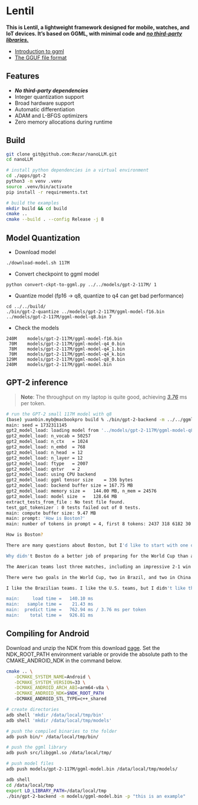 # Lentil

**This is Lentil, a lightweight framework designed for mobile, watches, and IoT devices. It’s based on GGML, with minimal code and <u>_no third-party libraries._</u>**

- [Introduction to ggml](https://huggingface.co/blog/introduction-to-ggml)
- [The GGUF file format](https://github.com/ggerganov/ggml/blob/master/docs/gguf.md)


## Features

- **_No third-party dependencies_**
- Integer quantization support
- Broad hardware support
- Automatic differentiation
- ADAM and L-BFGS optimizers
- Zero memory allocations during runtime

## Build

```bash
git clone git@github.com:Rezar/nanoLLM.git
cd nanoLLM

# install python dependencies in a virtual environment
cd ./apps/gpt-2
python3 -m venv .venv
source .venv/bin/activate
pip install -r requirements.txt

# build the examples
mkdir build && cd build
cmake ..
cmake --build . --config Release -j 8
```

## Model Quantization

- Download model 
```
./download-model.sh 117M
```

- Convert checkpoint to ggml model
```
python convert-ckpt-to-ggml.py ../../models/gpt-2-117M/ 1
```

- Quantize model (fp16 -> q8, quantize to q4 can get bad performance)
```
cd ../../build/
./bin/gpt-2-quantize ../models/gpt-2-117M/ggml-model-f16.bin ../models/gpt-2-117M/ggml-model-q8.bin 7
```

- Check the models
```
240M	models/gpt-2-117M/ggml-model-f16.bin
 70M	models/gpt-2-117M/ggml-model-q4_0.bin
 78M	models/gpt-2-117M/ggml-model-q4_1.bin
 70M	models/gpt-2-117M/ggml-model-q4_k.bin
129M	models/gpt-2-117M/ggml-model-q8_0.bin
240M	models/gpt-2-117M/ggml-model.bin
```


## GPT-2 inference
>**Note**: The throughput on my laptop is quite good, achieving <u>**_3.76_**</u> ms per token. 

```bash
# run the GPT-2 small 117M model with q8
(base) yuanbin.myb@macbookpro build % ./bin/gpt-2-backend -m ../../ggml-on-device/build/models/gpt-2-117M/ggml-model-q8_0.bin -p "How is Boston"
main: seed = 1732311145
gpt2_model_load: loading model from '../models/gpt-2-117M/ggml-model-q8.bin'
gpt2_model_load: n_vocab = 50257
gpt2_model_load: n_ctx   = 1024
gpt2_model_load: n_embd  = 768
gpt2_model_load: n_head  = 12
gpt2_model_load: n_layer = 12
gpt2_model_load: ftype   = 2007
gpt2_model_load: qntvr   = 2
gpt2_model_load: using CPU backend
gpt2_model_load: ggml tensor size    = 336 bytes
gpt2_model_load: backend buffer size = 167.75 MB
gpt2_model_load: memory size =   144.00 MB, n_mem = 24576
gpt2_model_load: model size  =   128.64 MB
extract_tests_from_file : No test file found.
test_gpt_tokenizer : 0 tests failed out of 0 tests.
main: compute buffer size: 9.47 MB
main: prompt: 'How is Boston?'
main: number of tokens in prompt = 4, first 8 tokens: 2437 318 6182 30 

How is Boston?

There are many questions about Boston, but I'd like to start with one of the most important ones.

Why didn't Boston do a better job of preparing for the World Cup than at home?

The American teams lost three matches, including an impressive 2-1 win in the final. Boston did well in both, but the home series was much tighter.

There were two goals in the World Cup, two in Brazil, and two in China. What was your impression of these teams, what was your favorite?

I like the Brazilian teams. I like the U.S. teams, but I didn't like the U.S. team. I thought the U.S. teams were too good. They had an outstanding defense, and they had a solid goal scorer. They had a great team, but they were slow in the beginning. I think that was something that was kind of a surprise. I think it was more of an expectation for

main:     load time =   140.10 ms
main:   sample time =    21.43 ms
main:  predict time =   762.94 ms / 3.76 ms per token
main:    total time =   926.81 ms

```



## Compiling for Android

Download and unzip the NDK from this download [page](https://developer.android.com/ndk/downloads). Set the NDK_ROOT_PATH environment variable or provide the absolute path to the CMAKE_ANDROID_NDK in the command below.

```bash
cmake .. \
   -DCMAKE_SYSTEM_NAME=Android \
   -DCMAKE_SYSTEM_VERSION=33 \
   -DCMAKE_ANDROID_ARCH_ABI=arm64-v8a \
   -DCMAKE_ANDROID_NDK=$NDK_ROOT_PATH
   -DCMAKE_ANDROID_STL_TYPE=c++_shared
```

```bash
# create directories
adb shell 'mkdir /data/local/tmp/bin'
adb shell 'mkdir /data/local/tmp/models'

# push the compiled binaries to the folder
adb push bin/* /data/local/tmp/bin/

# push the ggml library
adb push src/libggml.so /data/local/tmp/

# push model files
adb push models/gpt-2-117M/ggml-model.bin /data/local/tmp/models/

adb shell
cd /data/local/tmp
export LD_LIBRARY_PATH=/data/local/tmp
./bin/gpt-2-backend -m models/ggml-model.bin -p "this is an example"
```


